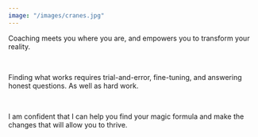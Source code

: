 ```yaml
---
image: "/images/cranes.jpg"
---
```


Coaching meets you where you are, and empowers you to transform your reality.

&nbsp;

Finding what works requires trial-and-error, fine-tuning, and answering honest questions. As well as hard work.

&nbsp;

I am confident that I can help you find your magic formula and make the changes that will allow you to thrive.
